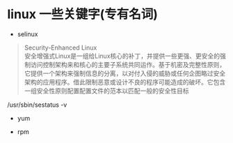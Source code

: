 # linux 一些关键字(专有名词)

* selinux
> Security-Enhanced Linux  
安全增强式Linux是一组给Linux核心的补丁，并提供一些更强、更安全的强制访问控制架构来和核心的主要子系统共同运作。基于机密及完整性原则，它提供一个架构来强制信息的分离，以对付入侵的威胁或任何企图略过安全架构的应用程序。借此限制恶意或设计不良的程序可能造成的破坏。它包含一组安全性原则配置配置文件的范本以匹配一般的安全性目标
 
/usr/sbin/sestatus -v

*  yum

* rpm 

